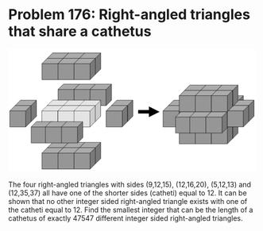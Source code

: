 # Problem 176: Right-angled triangles that share a cathetus

![problem](problem.gif)

The four right-angled triangles with sides (9,12,15), (12,16,20),
(5,12,13) and (12,35,37) all have one of the shorter sides (catheti)
equal to 12. It can be shown that no other integer sided right-angled
triangle exists with one of the catheti equal to 12. Find the smallest
integer that can be the length of a cathetus of exactly 47547 different
integer sided right-angled triangles.